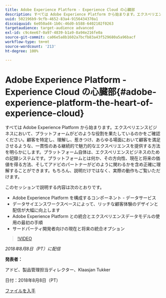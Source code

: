 ```yaml
---
title: Adobe Experience Platform - Experience Cloud の心臓部
description: すべては Adobe Experience Platform から始まります。エクスペリエンスビジネスにおいて、プラットフォームがどのような役割を果たしているのかをご確認ください。顧客を特定し、理解し、惹きつけ、あらゆる場面において顧客を満足させるような、一貫性のある継続的で魅力的なエクスペリエンスを提供する方法を明らかにします。
uuid: 502196b9-9cfb-4652-83a4-9156434370a1
discoiquuid: 6e050ad4-1b0c-46d0-b588-6402102f0263
targetaudience: target-audience advanced
exl-id: c9c4ee67-0a97-4839-b1a9-8a94e216fe0a
source-git-commit: ca06e5a8b1602a7bcfb83a43f529680a5a96bacf
workflow-type: tm+mt
source-wordcount: '213'
ht-degree: 100%

---
```


# Adobe Experience Platform - Experience Cloud の心臓部{#adobe-experience-platform-the-heart-of-experience-cloud}

すべては Adobe Experience Platform から始まります。エクスペリエンスビジネスにおいて、プラットフォームがどのような役割を果たしているのかをご確認ください。顧客を特定し、理解し、惹きつけ、あらゆる場面において顧客を満足させるような、一貫性のある継続的で魅力的なエクスペリエンスを提供する方法を明らかにします。プラットフォーム自体は、エクスペリエンスビジネスのための記録システムです。プラットフォームとは何か、その方向性、現在と将来の価値を得る方法、そしてアドビのパートナーがどのように関わるかを含め正確に理解することができます。もちろん、説明だけではなく、実際の動作もご覧いただけます。

このセッションで説明する内容は次のとおりです。

* Adobe Experience Platform を構成するコンポーネント - データサービス
* データサイエンスワークスペースによって、リッチな顧客体験のデザインと配信が大幅に向上します
* Adobe Experience Platform との統合とエクスペリエンスデータモデルの使用の最初の手順
* サードパーティ開発者向けの現在と将来の統合オプション

>[!VIDEO](https://video.tv.adobe.com/v/23270/?quality=9)

*2018年8月8日（PT）に配信*

**発表者：**

アドビ、製品管理担当ディレクター、Klaasjan Tukker

日付：2018年8月8日（PT）

[ファイルを入手](assets/20180808-gems-adobe+cloud+platform-experience+system+of+record-1.pdf)

<!--
[Get back to the Overview](https://helpx.adobe.com/experience-manager/kt/eseminars/gems/aem-index.html)
-->
